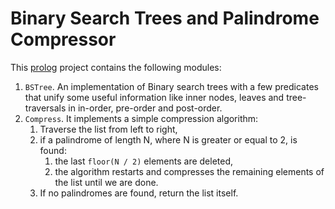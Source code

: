 # Binary Search Trees and Palindrome Compressor

This [prolog](http://www.swi-prolog.org/) project contains the following modules:

1. `BSTree`. An implementation of Binary search trees with a few predicates that unify some useful information like inner nodes, leaves and tree-traversals in in-order, pre-order and post-order.
2. `Compress`. It implements a simple compression algorithm:
    1. Traverse the list from left to right,
    2. if a palindrome of length N, where N is greater or equal to 2, is found:
        1. the last `floor(N / 2)` elements are deleted,
        2. the algorithm restarts and compresses the remaining elements of the list until we are done.
    3. If no palindromes are found, return the list itself.
